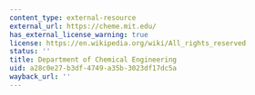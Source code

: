 ```yaml
---
content_type: external-resource
external_url: https://cheme.mit.edu/
has_external_license_warning: true
license: https://en.wikipedia.org/wiki/All_rights_reserved
status: ''
title: Department of Chemical Engineering
uid: a28c0e27-b3df-4749-a35b-3023df17dc5a
wayback_url: ''
---
```

